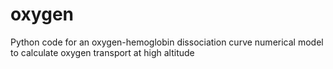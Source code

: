 # oxygen
Python code for an oxygen-hemoglobin dissociation curve numerical model to calculate oxygen transport at high altitude
